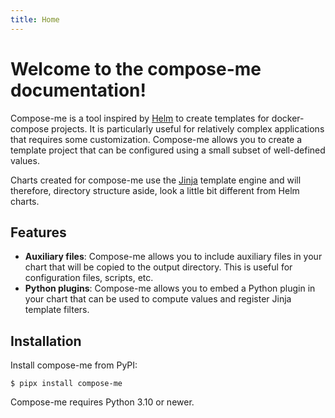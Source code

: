 ```yaml
---
title: Home
---
```


# Welcome to the compose-me documentation!

  [Helm]: https://helm.sh/
  [Jinja]: https://jinja.palletsprojects.com/

Compose-me is a tool inspired by [Helm][] to create templates for docker-compose projects. It is particularly useful
for relatively complex applications that requires some customization. Compose-me allows you to create a template
project that can be configured using a small subset of well-defined values.

Charts created for compose-me use the [Jinja][] template engine and will therefore, directory structure aside, look
a little bit different from Helm charts.

## Features

* **Auxiliary files**: Compose-me allows you to include auxiliary files in your chart that will be copied to the
  output directory. This is useful for configuration files, scripts, etc.
* **Python plugins**: Compose-me allows you to embed a Python plugin in your chart that can be used to compute
  values and register Jinja template filters.

## Installation

Install compose-me from PyPI:

    $ pipx install compose-me

Compose-me requires Python 3.10 or newer.
